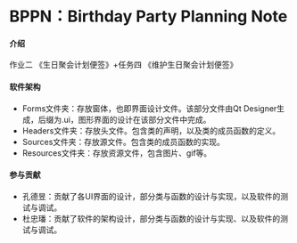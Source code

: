 # BPPN：Birthday Party Planning Note

#### 介绍
作业二 《生日聚会计划便签》+任务四 《维护生日聚会计划便签》

#### 软件架构
- Forms文件夹：存放窗体，也即界面设计文件。该部分文件由Qt Designer生成，后缀为.ui，图形界面的设计在该部分文件中完成。
- Headers文件夹：存放头文件。包含类的声明，以及类的成员函数的定义。
- Sources文件夹：存放源文件。包含类的成员函数的实现。
- Resources文件夹：存放资源文件，包含图片、gif等。

#### 参与贡献

- 孔德昱：贡献了各UI界面的设计，部分类与函数的设计与实现，以及软件的测试与调试。
- 杜忠璠：贡献了软件的架构设计，部分类与函数的设计与实现、以及软件的测试与调试。
